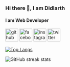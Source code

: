 ### Hi there 👋, I am Didlarth
#### I am Web Developer

[<img src='https://cdn.jsdelivr.net/npm/simple-icons@3.0.1/icons/github.svg' alt='github' height='40'>](https://github.com/didlarth)  [<img src='https://cdn.jsdelivr.net/npm/simple-icons@3.0.1/icons/facebook.svg' alt='facebook' height='40'>](https://www.facebook.com/didlarth)  [<img src='https://cdn.jsdelivr.net/npm/simple-icons@3.0.1/icons/instagram.svg' alt='instagram' height='40'>](https://www.instagram.com/didlarth/)  [<img src='https://cdn.jsdelivr.net/npm/simple-icons@3.0.1/icons/twitter.svg' alt='twitter' height='40'>](https://twitter.com/didlarth)  

[![Top Langs](https://github-readme-stats.vercel.app/api/top-langs/?username=didlarth)](https://github.com/anuraghazra/github-readme-stats)

![GitHub streak stats](https://streak-stats.demolab.com/?user=didlarth)  

